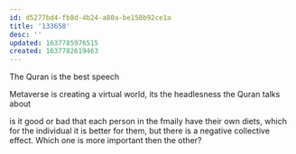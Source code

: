 ```yaml
---
id: d5277bd4-fb8d-4b24-a80a-be158b92ce1a
title: '133658'
desc: ''
updated: 1637785976515
created: 1637782619463
---
```


The Quran is the best speech

Metaverse is creating a virtual world, its the headlesness the Quran talks about

is it good or bad that each person in the fmaily have their own diets, which for the individual it is better for them, but there is a negative collective effect. Which one is more important then the other?